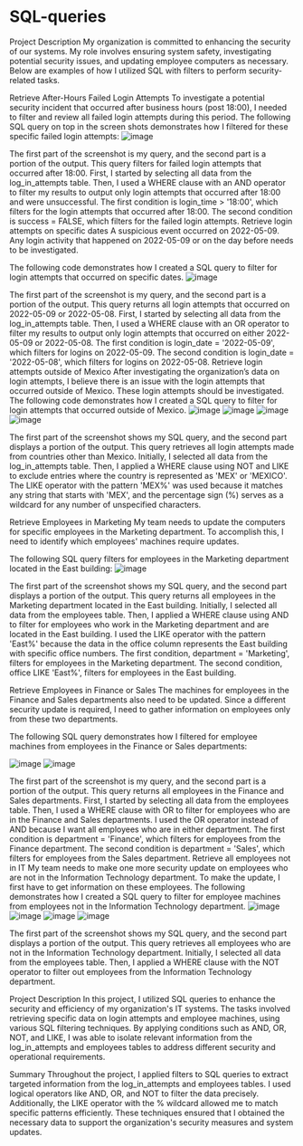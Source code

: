 # SQL-queries
Project Description
My organization is committed to enhancing the security of our systems. My role involves ensuring system safety, investigating potential security issues, and updating employee computers as necessary. Below are examples of how I utilized SQL with filters to perform security-related tasks.

Retrieve After-Hours Failed Login Attempts
To investigate a potential security incident that occurred after business hours (post 18:00), I needed to filter and review all failed login attempts during this period. The following SQL query on top in the screen shots demonstrates how I filtered for these specific failed login attempts:
 ![image](https://github.com/Olujohnson007/SQL-queries/assets/169572108/b40f4469-0902-4d74-9728-b14eb14bfd3b)


The first part of the screenshot is my query, and the second part is a portion of the output. This query filters for failed login attempts that occurred after 18:00. First, I started by selecting all data from the log_in_attempts table. Then, I used a WHERE clause with an AND operator to filter my results to output only login attempts that occurred after 18:00 and were unsuccessful. The first condition is login_time > '18:00', which filters for the login attempts that occurred after 18:00. The second condition is success = FALSE, which filters for the failed login attempts. 
Retrieve login attempts on specific dates
A suspicious event occurred on 2022-05-09. Any login activity that happened on 2022-05-09 or on the day before needs to be investigated.

The following code demonstrates how I created a SQL query to filter for login attempts that occurred on specific dates.
![image](https://github.com/Olujohnson007/SQL-queries/assets/169572108/1975f906-d6ee-4d48-bb69-0c72aebf98c6)


 

The first part of the screenshot is my query, and the second part is a portion of the output. This query returns all login attempts that occurred on 2022-05-09 or 2022-05-08. First, I started by selecting all data from the log_in_attempts table. Then, I used a WHERE clause with an OR operator to filter my results to output only login attempts that occurred on either 2022-05-09 or 2022-05-08. The first condition is login_date = '2022-05-09', which filters for logins on 2022-05-09. The second condition is login_date = '2022-05-08', which filters for logins on 2022-05-08.
Retrieve login attempts outside of Mexico
After investigating the organization’s data on login attempts, I believe there is an issue with the login attempts that occurred outside of Mexico. These login attempts should be investigated.
The following code demonstrates how I created a SQL query to filter for login attempts that occurred outside of Mexico.
 ![image](https://github.com/Olujohnson007/SQL-queries/assets/169572108/0df62c55-30b6-4b97-8e32-613bf45bf8b7)
![image](https://github.com/Olujohnson007/SQL-queries/assets/169572108/bdc2302f-c9a0-4af5-a301-79553d186dcf)
![image](https://github.com/Olujohnson007/SQL-queries/assets/169572108/fbacec6d-e1dd-4b99-ad20-18c5ebc50bbe)
![image](https://github.com/Olujohnson007/SQL-queries/assets/169572108/1011fd0d-55c6-4506-88dd-2d4ae6a8c107)

 
 
 

The first part of the screenshot shows my SQL query, and the second part displays a portion of the output. This query retrieves all login attempts made from countries other than Mexico. Initially, I selected all data from the log_in_attempts table. Then, I applied a WHERE clause using NOT and LIKE to exclude entries where the country is represented as 'MEX' or 'MEXICO'. The LIKE operator with the pattern 'MEX%' was used because it matches any string that starts with 'MEX', and the percentage sign (%) serves as a wildcard for any number of unspecified characters.

Retrieve Employees in Marketing
My team needs to update the computers for specific employees in the Marketing department. To accomplish this, I need to identify which employees' machines require updates.

The following SQL query filters for employees in the Marketing department located in the East building:
![image](https://github.com/Olujohnson007/SQL-queries/assets/169572108/25f4d202-984c-4b85-8ad5-896558e67641)

 

The first part of the screenshot shows my SQL query, and the second part displays a portion of the output. This query returns all employees in the Marketing department located in the East building. Initially, I selected all data from the employees table. Then, I applied a WHERE clause using AND to filter for employees who work in the Marketing department and are located in the East building. I used the LIKE operator with the pattern 'East%' because the data in the office column represents the East building with specific office numbers. The first condition, department = 'Marketing', filters for employees in the Marketing department. The second condition, office LIKE 'East%', filters for employees in the East building.

Retrieve Employees in Finance or Sales
The machines for employees in the Finance and Sales departments also need to be updated. Since a different security update is required, I need to gather information on employees only from these two departments.

The following SQL query demonstrates how I filtered for employee machines from employees in the Finance or Sales departments:

![image](https://github.com/Olujohnson007/SQL-queries/assets/169572108/98d179d5-4cdb-48b4-95be-aa90e8ce44e5)
![image](https://github.com/Olujohnson007/SQL-queries/assets/169572108/bda9d724-4106-4e0a-b5cc-cf4cec8f91ab)


 

 


The first part of the screenshot is my query, and the second part is a portion of the output. This query returns all employees in the Finance and Sales departments. First, I started by selecting all data from the employees table. Then, I used a WHERE clause with OR to filter for employees who are in the Finance and Sales departments. I used the OR operator instead of AND because I want all employees who are in either department. The first condition is department = 'Finance', which filters for employees from the Finance department. The second condition is department = 'Sales', which filters for employees from the Sales department.
Retrieve all employees not in IT
My team needs to make one more security update on employees who are not in the Information Technology department. To make the update, I first have to get information on these employees.
The following demonstrates how I created a SQL query to filter for employee machines from employees not in the  Information Technology department.
![image](https://github.com/Olujohnson007/SQL-queries/assets/169572108/1dfce39d-82da-4682-b801-ccd58318f10e)
![image](https://github.com/Olujohnson007/SQL-queries/assets/169572108/91c90436-26d8-43fc-acdd-5c4657b309e2)
![image](https://github.com/Olujohnson007/SQL-queries/assets/169572108/b6eaa882-c8e7-4a5f-98e0-c85d0a81cdd1)
![image](https://github.com/Olujohnson007/SQL-queries/assets/169572108/37deded3-5a4b-4acb-8a02-1fd20982404b)

 
 
 

 The first part of the screenshot shows my SQL query, and the second part displays a portion of the output. This query retrieves all employees who are not in the Information Technology department. Initially, I selected all data from the employees table. Then, I applied a WHERE clause with the NOT operator to filter out employees from the Information Technology department.


Project Description
In this project, I utilized SQL queries to enhance the security and efficiency of my organization's IT systems. The tasks involved retrieving specific data on login attempts and employee machines, using various SQL filtering techniques. By applying conditions such as AND, OR, NOT, and LIKE, I was able to isolate relevant information from the log_in_attempts and employees tables to address different security and operational requirements.

Summary
Throughout the project, I applied filters to SQL queries to extract targeted information from the log_in_attempts and employees tables. I used logical operators like AND, OR, and NOT to filter the data precisely. Additionally, the LIKE operator with the % wildcard allowed me to match specific patterns efficiently. These techniques ensured that I obtained the necessary data to support the organization's security measures and system updates.
